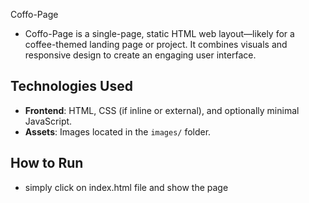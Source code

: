 Coffo-Page
  - Coffo-Page is a single-page, static HTML web layout—likely for a coffee-themed landing page or project. It combines visuals and responsive design to create an engaging user interface.

## Technologies Used
- **Frontend**: HTML, CSS (if inline or external), and optionally minimal JavaScript.
- **Assets**: Images located in the `images/` folder.

## How to Run
- simply click on index.html file and show the page
